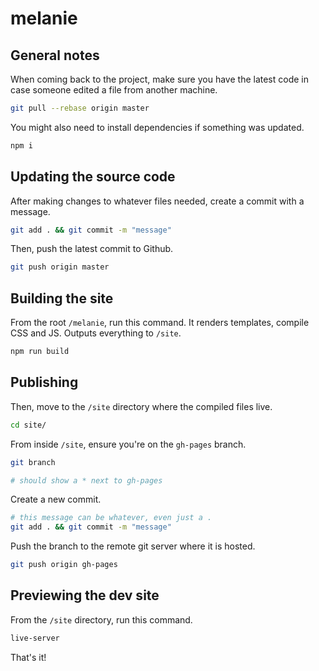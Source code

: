 # melanie

## General notes
When coming back to the project, make sure you have the latest code in case someone edited a file from another machine.
```bash
git pull --rebase origin master
```

You might also need to install dependencies if something was updated.
```bash
npm i
```

## Updating the source code
After making changes to whatever files needed, create a commit with a message.
```bash
git add . && git commit -m "message"
```

Then, push the latest commit to Github.
```bash
git push origin master
```

## Building the site
From the root `/melanie`, run this command. It renders templates, compile CSS and JS. Outputs everything to `/site`.
```bash
npm run build
```

## Publishing
Then, move to the `/site` directory where the compiled files live.
```bash
cd site/
```

From inside `/site`, ensure you're on the `gh-pages` branch.
```bash
git branch

# should show a * next to gh-pages
```

Create a new commit.
```bash
# this message can be whatever, even just a .
git add . && git commit -m "message"
```

Push the branch to the remote git server where it is hosted.
```bash
git push origin gh-pages
```

## Previewing the dev site
From the `/site` directory, run this command.
```bash
live-server
```

That's it!
